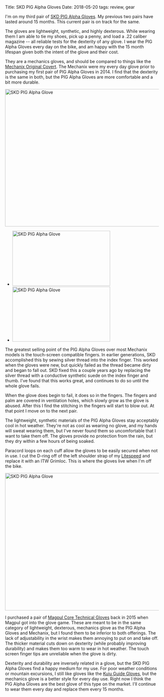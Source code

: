 Title: SKD PIG Alpha Gloves
Date: 2018-05-20
tags: review, gear

I'm on my third pair of [SKD PIG Alpha Gloves](https://www.skdtac.com/PIG-Full-Dexterity-Tactical-FDT-Alpha-Glove-p/pig.700.htm). My previous two pairs have lasted around 15 months. This current pair is on track for the same.

The gloves are lightweight, synthetic, and highly dexterous. While wearing them I am able to tie my shoes, pick up a penny, and load a .22 caliber magazine -- all reliable tests for the dexterity of any glove. I wear the PIG Alpha Gloves every day on the bike, and am happy with the 15 month lifespan given both the intent of the glove and their cost.

They are a mechanics gloves, and should be compared to things like the [Mechanix Original Covert](http://www.mechanix.com/tactical/the-original-covert-tactical-gloves). The Mechanix were my every day glove prior to purchasing my first pair of PIG Alpha Gloves in 2014. I find that the dexterity is the same in both, but the PIG Alpha Gloves are more comfortable and a bit more durable.

<a href="https://www.flickr.com/photos/pigmonkey/27370039487/in/dateposted/" title="SKD PIG Alpha Glove"><img src="https://farm1.staticflickr.com/909/27370039487_3322fe8323_c.jpg" width="800" height="450" alt="SKD PIG Alpha Glove"></a>

<ul class="thumbs">
    <li>
        <a href="https://www.flickr.com/photos/pigmonkey/41519176234/in/dateposted/" title="SKD PIG Alpha Glove"><img src="https://farm1.staticflickr.com/972/41519176234_bfb18acb5d_n.jpg" width="320" height="180" alt="SKD PIG Alpha Glove"></a>
    </li>
    <li>
        <a href="https://www.flickr.com/photos/pigmonkey/42240828311/in/dateposted/" title="SKD PIG Alpha Glove"><img src="https://farm1.staticflickr.com/959/42240828311_e91f49163b_n.jpg" width="320" height="180" alt="SKD PIG Alpha Glove"></a>
    </li>
</ul>

The greatest selling point of the PIG Alpha Gloves over most Mechanix models is the touch-screen compatible fingers. In earlier generations, SKD accomplished this by sewing silver thread into the index finger. This worked when the gloves were new, but quickly failed as the thread became dirty and began to fall out. SKD fixed this a couple years ago by replacing the silver thread with a conductive synthetic suede on the index finger and thumb. I've found that this works great, and continues to do so until the whole glove fails.

When the glove does begin to fail, it does so in the fingers. The fingers and palm are covered in ventilation holes, which slowly grow as the glove is abused. After this I find the stitching in the fingers will start to blow out. At that point I move on to the next pair.

The lightweight, synthetic materials of the PIG Alpha Gloves stay acceptably cool in hot weather. They're not as cool as wearing no glove, and my hands will sweat wearing them, but I've never found them so uncomfortable that I want to take them off. The gloves provide no protection from the rain, but they dry within a few hours of being soaked.

Paracord loops on each cuff allow the gloves to be easily secured when not in use. I cut the D-ring off of the left shoulder strap of my [Litespeed](https://tripleaughtdesign.com/shop/fast-pack-litespeed/) and replace it with an ITW Grimloc. This is where the gloves live when I'm off the bike.

<a href="https://www.flickr.com/photos/pigmonkey/41519167314/in/dateposted/" title="SKD PIG Alpha Glove"><img src="https://farm1.staticflickr.com/825/41519167314_5a4d4f3039_c.jpg" width="800" height="450" alt="SKD PIG Alpha Glove"></a>

I purchased a pair of [Magpul Core Technical Gloves](https://www.magpul.com/products/magpul-core-technical-gloves) back in 2015 when Magpul got into the glove game. These are meant to be in the same category of lightweight, dexterous, mechanics glove as the PIG Alpha Gloves and Mechanix, but I found them to be inferior to both offerings. The lack of adjustability in the wrist makes them annoying to put on and take off. The thicker material cuts down on dexterity (while probably improving durability) and makes them too warm to wear in hot weather. The touch screen finger tips are unreliable when the glove is dirty.

Dexterity and durability are inversely related in a glove, but the SKD PIG Alpha Gloves find a happy medium for my use. For poor weather conditions or mountain excursions, I still like gloves like the [Kuiu Guide Gloves](/2011/08/kuiu-guide-gloves/), but the mechanics glove is a better style for every day use. Right now I think the PIG Alpha Gloves are the best glove of this type on the market. I'll continue to wear them every day and replace them every 15 months.

